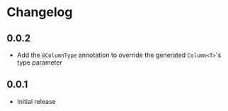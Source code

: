 # Changelog

## 0.0.2
- Add the `@ColumnType` annotation to override the generated `Column<T>`'s type parameter

## 0.0.1
- Initial release
